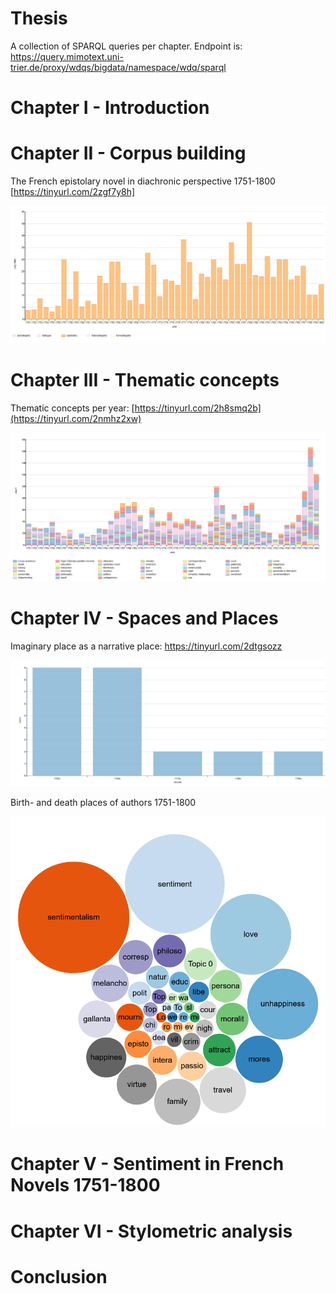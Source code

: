 # Thesis
A collection of SPARQL queries per chapter. Endpoint is: https://query.mimotext.uni-trier.de/proxy/wdqs/bigdata/namespace/wdq/sparql

# Chapter I - Introduction 

# Chapter II - Corpus building 
The French epistolary novel in diachronic perspective 1751-1800 [https://tinyurl.com/2zgf7y8h]

![The epistolary novel in diachronic perspective](https://raw.githubusercontent.com/roettger/Thesis/main/Chapter6/epistolary_novels_over_time_procentual.PNG)



# Chapter III - Thematic concepts
Thematic concepts per year: [https://tinyurl.com/2h8smq2b](https://tinyurl.com/2nmhz2xw)

![Thematic concepts per year](https://raw.githubusercontent.com/roettger/Thesis/main/Chapter3/thematic_concepts_per_year.PNG)

# Chapter IV - Spaces and Places 
Imaginary place as a narrative place: https://tinyurl.com/2dtgsozz 

![Imaginary places](https://raw.githubusercontent.com/roettger/Thesis/main/Chapter4/imaginary_place_per_decade.svg)

Birth- and death places of authors 1751-1800

[![Video Thumbnail](Chapter6/themes_epistolary_novel.PNG)]([https://raw.githubusercontent.com/main/Chapter4/birth_and-death_places_of_authors.mp4](https://raw.githubusercontent.com/roettger/Thesis/main/Chapter4/birth_and-death_places_of_authors.mp4))


# Chapter V - Sentiment in French Novels 1751-1800

# Chapter VI - Stylometric analysis 

# Conclusion 
